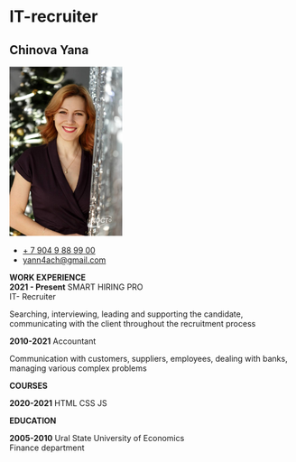 
# IT-recruiter
## Chinova Yana
<div> 
<!-- ![](Chinova_foto1.jpg) -->
  <img src="Chinova_foto1.jpg" alt="photo" width="200"/>
  <ul> 
    <li><a href="tel:+79049889900">+ 7 904 9 88 99 00</a></li>
    <li><a href="mailto:yann4ach@gmail.com">yann4ach@gmail.com</a></b>
  </ul>
</div> 

<div>
  <p><b>WORK EXPERIENCE</b><br>
  <b>2021 - Present</b>  SMART HIRING PRO <br> IT- Recruiter</p>
  <p>Searching, interviewing, leading and supporting the candidate,<br>communicating with the client throughout the recruitment process</p>
  <p><b>2010-2021</b> Accountant</p>
  <p>Communication with customers, suppliers, employees, dealing with banks, managing various complex problems</p>
  <p><b>COURSES</b><br>
  <p><b>2020-2021</b> HTML CSS JS</p>
  <p><b>EDUCATION</b><br>
  <p><b>2005-2010</b> Ural State University of Economics<br>Finance department</p>  
</div>
